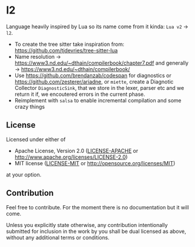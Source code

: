 # l2

Language heavily inspired by Lua so its name come from it kinda:
`Lua v2` -> `l2`.

- To create the tree sitter take inspiration from:
  https://github.com/tjdevries/tree-sitter-lua
- Name resolution -> https://www3.nd.edu/~dthain/compilerbook/chapter7.pdf
  and generally -> https://www3.nd.edu/~dthain/compilerbook/
- Use https://github.com/brendanzab/codespan for diagnostics or
  https://github.com/zesterer/ariadne, or `miette`, create a Diagnotic Collector
  `DiagnosticSink`, that we store in the lexer, parser etc and we return it if,
  we encoutered errors in the current phase.
- Reimplement with `salsa` to enable incremental compilation and some crazy
  things

## License

Licensed under either of
 * Apache License, Version 2.0 ([LICENSE-APACHE](LICENSE-APACHE) or http://www.apache.org/licenses/LICENSE-2.0)
 * MIT license ([LICENSE-MIT](LICENSE-MIT) or http://opensource.org/licenses/MIT)

at your option.

## Contribution

Feel free to contribute. For the moment there is no documentation but it will come.

Unless you explicitly state otherwise, any contribution intentionally submitted
for inclusion in the work by you shall be dual licensed as above, without any
additional terms or conditions.
